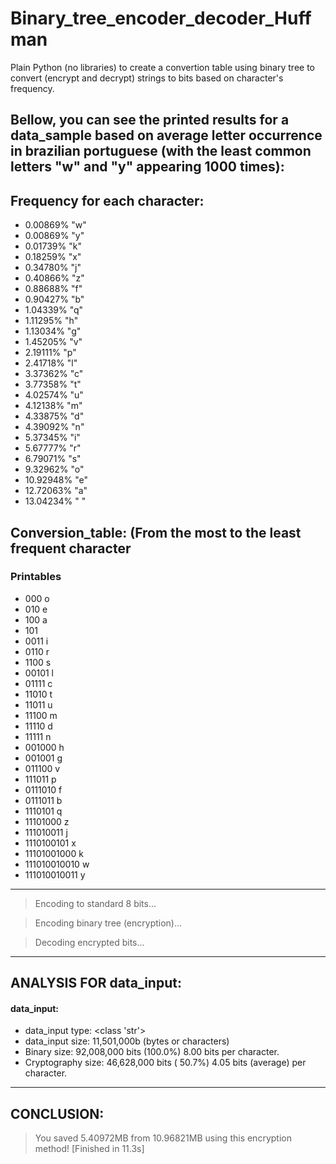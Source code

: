 # Binary_tree_encoder_decoder_Huffman
Plain Python (no libraries) to create a convertion table using binary tree to convert (encrypt and decrypt) strings to bits based on character's frequency.

## Bellow, you can see the printed results for a data_sample based on average letter occurrence in brazilian portuguese (with the least common letters "w" and "y" appearing 1000 times):


## Frequency for each character:

- 0.00869%	 "w"
- 0.00869%	 "y"
- 0.01739%	 "k"
- 0.18259%	 "x"
- 0.34780%	 "j"
- 0.40866%	 "z"
- 0.88688%	 "f"
- 0.90427%	 "b"
- 1.04339%	 "q"
- 1.11295%	 "h"
- 1.13034%	 "g"
- 1.45205%	 "v"
- 2.19111%	 "p"
- 2.41718%	 "l"
- 3.37362%	 "c"
- 3.77358%	 "t"
- 4.02574%	 "u"
- 4.12138%	 "m"
- 4.33875%	 "d"
- 4.39092%	 "n"
- 5.37345%	 "i"
- 5.67777%	 "r"
- 6.79071%	 "s"
- 9.32962%	 "o"
- 10.92948%	 "e"
- 12.72063%	 "a"
- 13.04234%	 " "

## Conversion_table: (From the most to the least frequent character

### Printables
- 000                           	o         
- 010                           	e         
- 100                           	a         
- 101                           	          
- 0011                          	i         
- 0110                          	r         
- 1100                          	s         
- 00101                         	l         
- 01111                         	c         
- 11010                         	t         
- 11011                         	u         
- 11100                         	m         
- 11110                         	d         
- 11111                         	n         
- 001000                        	h         
- 001001                        	g         
- 011100                        	v         
- 111011                        	p         
- 0111010                       	f         
- 0111011                       	b         
- 1110101                       	q         
- 11101000                      	z         
- 111010011                     	j         
- 1110100101                    	x         
- 11101001000                   	k         
- 111010010010                  	w         
- 111010010011                  	y         
----------------------------------------------------------------------------------------------------
> Encoding to standard 8 bits...

> Encoding binary tree (encryption)...

> Decoding encrypted bits...
____________________________________________________________________________________________________ 
## ANALYSIS FOR data_input:

#### data_input:
                                                                                                    

- data_input type:   <class 'str'>
- data_input size:   11,501,000b (bytes or characters)
- Binary size:       92,008,000 bits (100.0%)	8.00 bits per character.
- Cryptography size: 46,628,000 bits ( 50.7%)	4.05 bits (average) per character.
____________________________________________________________________________________________________ 
## CONCLUSION:

> You saved 5.40972MB from 10.96821MB using this encryption method!
[Finished in 11.3s]
